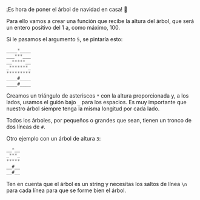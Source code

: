 ¡Es hora de poner el árbol de navidad en casa! 🎄

Para ello vamos a crear una función que recibe la altura del árbol, que será un entero positivo del 1 a, como máximo, 100.

Si le pasamos el argumento ```5```, se pintaría esto:

```js
____*____
___***___
__*****__
_*******_
*********
____#____
____#____
```

Creamos un triángulo de asteriscos ```*``` con la altura proporcionada y, a los lados, usamos el guión bajo ```_``` para los espacios. Es muy importante que nuestro árbol siempre tenga la misma longitud por cada lado.

Todos los árboles, por pequeños o grandes que sean, tienen un tronco de dos líneas de ```#```.

Otro ejemplo con un árbol de altura ```3```:

```js
__*__
_***_
*****
__#__
__#__
```

Ten en cuenta que el árbol es un string y necesitas los saltos de línea ```\n``` para cada línea para que se forme bien el árbol.